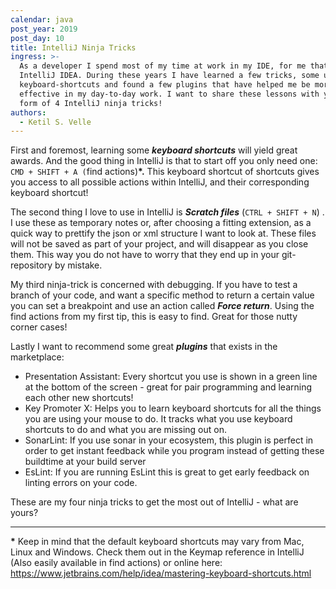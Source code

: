 ```yaml
---
calendar: java
post_year: 2019
post_day: 10
title: IntelliJ Ninja Tricks
ingress: >-
  As a developer I spend most of my time at work in my IDE, for me that IDE is
  IntelliJ IDEA. During these years I have learned a few tricks, some useful
  keyboard-shortcuts and found a few plugins that have helped me be more
  effective in my day-to-day work. I want to share these lessons with you in the
  form of 4 IntelliJ ninja tricks!
authors:
  - Ketil S. Velle
---
```

First and foremost, learning some _**keyboard shortcuts**_ will yield great awards. And the good thing in IntelliJ is that to start off you only need one: `CMD + SHIFT + A (`find actions)**\*.** This keyboard shortcut of shortcuts gives you access to all possible actions within IntelliJ, and their corresponding keyboard shortcut!

The second thing I love to use in IntelliJ is _**Scratch files**_ (`CTRL + SHIFT + N`) . I use these as temporary notes or, after choosing a fitting extension, as a quick way to prettify the json or xml structure I want to look at. These files will not be saved as part of your project, and will disappear as you close them. This way you do not have to worry that they end up in your git-repository by mistake.

My third ninja-trick is concerned with debugging. If you have to test a branch of your code, and want a specific method to return a certain value you can set a breakpoint and use an action called _**Force return**_. Using the find actions from my first tip, this is easy to find. Great for those nutty corner cases!

Lastly I want to recommend some great _**plugins**_ that exists in the marketplace:

* Presentation Assistant: Every shortcut you use is shown in a green line at the bottom of the screen - great for pair programming and learning each other new shortcuts!
* Key Promoter X: Helps you to learn keyboard shortcuts for all the things you are using your mouse to do. It tracks what you use keyboard shortcuts to do and what you are missing out on.
* SonarLint: If you use sonar in your ecosystem, this plugin is perfect in order to get instant feedback while you program instead of getting these buildtime at your build server
* EsLint: If you are running EsLint this is great to get early feedback on linting errors on your code.

These are my four ninja tricks to get the most out of IntelliJ - what are yours?

- - -

**\*** Keep in mind that the default keyboard shortcuts may vary from Mac, Linux and Windows. Check them out in the Keymap reference in IntelliJ (Also easily available in find actions) or online here:
<https://www.jetbrains.com/help/idea/mastering-keyboard-shortcuts.html>

